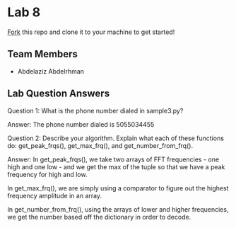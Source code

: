 # Lab 8
[Fork](https://docs.github.com/en/get-started/quickstart/fork-a-repo) this repo and clone it to your machine to get started!

## Team Members
- Abdelaziz Abdelrhman

## Lab Question Answers

Question 1: What is the phone number dialed in sample3.py?

Answer: The phone number dialed is 5055034455

Question 2: Describe your algorithm. Explain what each of these functions do: get_peak_frqs(), get_max_frq(), and get_number_from_frq().

Answer:
In get_peak_frqs(), we take two arrays of FFT frequencies - one high and one low - and we get the max of the tuple so that we have a peak frequency for high and low.

In get_max_frq(), we are simply using a comparator to figure out the highest frequency amplitude in an array.

In get_number_from_frq(), using the arrays of lower and higher frequencies, we get the number based off the dictionary in order to decode.
